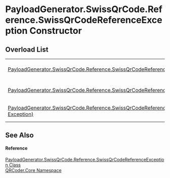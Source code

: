 # PayloadGenerator.SwissQrCode.Reference.SwissQrCodeReferenceException Constructor


## Overload List
<table>
<tr>
<td><a href="M_QRCoder_Core_PayloadGenerator_SwissQrCode_Reference_SwissQrCodeReferenceException__ctor.md">PayloadGenerator.SwissQrCode.Reference.SwissQrCodeReferenceException()</a></td>
<td>Initializes a new instance of the <a href="T_QRCoder_Core_PayloadGenerator_SwissQrCode_Reference_SwissQrCodeReferenceException.md">PayloadGenerator.SwissQrCode.Reference.SwissQrCodeReferenceException</a> class</td></tr>
<tr>
<td><a href="M_QRCoder_Core_PayloadGenerator_SwissQrCode_Reference_SwissQrCodeReferenceException__ctor_1.md">PayloadGenerator.SwissQrCode.Reference.SwissQrCodeReferenceException(String)</a></td>
<td>Initializes a new instance of the <a href="T_QRCoder_Core_PayloadGenerator_SwissQrCode_Reference_SwissQrCodeReferenceException.md">PayloadGenerator.SwissQrCode.Reference.SwissQrCodeReferenceException</a> class</td></tr>
<tr>
<td><a href="M_QRCoder_Core_PayloadGenerator_SwissQrCode_Reference_SwissQrCodeReferenceException__ctor_2.md">PayloadGenerator.SwissQrCode.Reference.SwissQrCodeReferenceException(String, Exception)</a></td>
<td>Initializes a new instance of the <a href="T_QRCoder_Core_PayloadGenerator_SwissQrCode_Reference_SwissQrCodeReferenceException.md">PayloadGenerator.SwissQrCode.Reference.SwissQrCodeReferenceException</a> class</td></tr>
</table>

## See Also


#### Reference
<a href="T_QRCoder_Core_PayloadGenerator_SwissQrCode_Reference_SwissQrCodeReferenceException.md">PayloadGenerator.SwissQrCode.Reference.SwissQrCodeReferenceException Class</a>  
<a href="N_QRCoder_Core.md">QRCoder.Core Namespace</a>  
